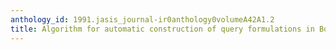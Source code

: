 ```yaml
---
anthology_id: 1991.jasis_journal-ir0anthology0volumeA42A1.2
title: Algorithm for automatic construction of query formulations in Boolean form
---
```

